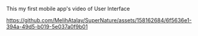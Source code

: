 This my first mobile app's video of User Interface

https://github.com/MelihAtalay/SuperNature/assets/158162684/6f5636e1-394a-49d5-b019-5e037a0f9b01

